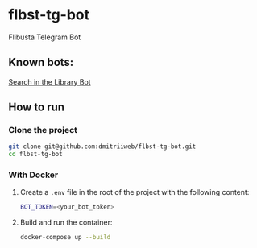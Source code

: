 # flbst-tg-bot
Flibusta Telegram Bot

## Known bots:
[Search in the Library Bot](https://t.me/search_in_the_library_bot)


## How to run

### Clone the project

```bash
git clone git@github.com:dmitriiweb/flbst-tg-bot.git
cd flbst-tg-bot
```

### With Docker

1.  Create a `.env` file in the root of the project with the following content:

    ```bash
    BOT_TOKEN=<your_bot_token>
    ```

2.  Build and run the container:

    ```bash
    docker-compose up --build
    ```
